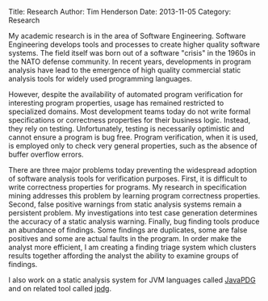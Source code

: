 Title: Research
Author: Tim Henderson
Date: 2013-11-05
Category: Research

My academic research is in the area of Software Engineering. Software
Engineering develops tools and processes to create higher quality software
systems. The field itself was born out of a software "crisis" in the 1960s
in the NATO defense community. In recent years, developments in program
analysis have lead to the emergence of high quality commercial static analysis
tools for widely used programming languages.

However, despite the availability of automated program verification for
interesting program properties, usage has remained restricted to specialized
domains. Most development teams today do not write formal specifications or
correctness properties for their business logic.  Instead, they rely on
testing. Unfortunately, testing is necessarily optimistic and cannot ensure a
program is bug free. Program verification, when it is used, is employed only
to check very general properties, such as the absence of buffer overflow
errors.

There are three major problems today preventing the widespread adoption of
software analysis tools for verification purposes. First, it is difficult to
write correctness properties for programs. My research in specification mining
addresses this problem by learning program correctness properties. Second,
false positive warnings from static analysis systems remain a persistent
problem. My investigations into test case generation determines the accuracy
of a static analysis warning. Finally, bug finding tools produce an abundance
of findings. Some findings are duplicates, some are false positives and some
are actual faults in the program. In order make the analyst more efficient, I
am creating a finding triage system which clusters results together affording
the analyst the ability to examine groups of findings.

I also work on a static analysis system for JVM languages called
[JavaPDG](http://selserver.case.edu:8080/javapdg/) and on related tool called
[jpdg](https://github.com/timtadh/jpdg).
